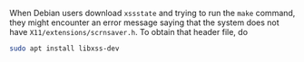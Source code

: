 When Debian users download `xssstate` and trying to run the `make` command,
they might encounter an error message saying that the system does not have
`X11/extensions/scrnsaver.h`. To obtain that header file, do
```bash
sudo apt install libxss-dev
```
